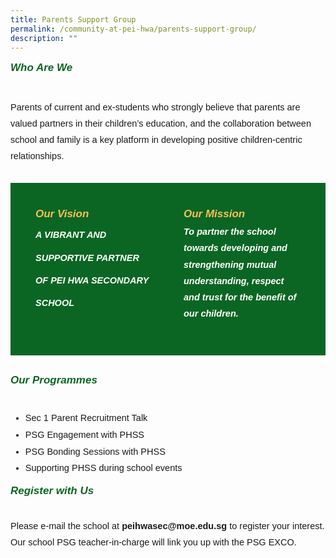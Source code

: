 ```yaml
---
title: Parents Support Group
permalink: /community-at-pei-hwa/parents-support-group/
description: ""
---
```

<h6 style="margin-top:15px;color:#0B6623;font-family:sans-serif;font-size:17px;"><strong style="font-family:sans-serif;font-size:17px;color:#0B6623;">Who Are We</strong></h6>
<p style="font-size:14.5px; line-height:1.8;font-family:sans-serif;margin-top:5px;">Parents of current and ex-students who strongly believe that parents are valued partners in their children’s education, and the collaboration between school and family is a key platform in developing positive children-centric relationships.</p>

<div style="margin-top:30px;padding:40px;display: flex; flex: 1; gap: 50px;background-color:#0B6623;" class="container"> 
	<div style="flex: 1;" class="column"> 
		<h6 style="font-weight: bold;margin: 0;color:#F8BF58;font-family:sans-serif;font-size:17px;"><strong style="font-family:sans-serif;font-size:17px;color:#F8BF58;"></strong>Our Vision</h6> 
		<p style="font-size:14.5px; line-height:2.5 ;margin-top:5px; font-family:sans-serif;font-style: italic;font-weight: bold;color:white;">A VIBRANT AND SUPPORTIVE PARTNER OF PEI HWA SECONDARY SCHOOL</p> 
	</div>
		<div style="flex: 1;" class="column"> 
		<h6 style="font-weight: bold;margin: 0;color:#F8BF58;font-family:sans-serif;font-size:17px;"><strong style="font-family:sans-serif;font-size:17px;color:#F8BF58;">Our Mission</strong></h6> 
		<p style="font-size:14.5px; line-height:1.8 ;margin-top:5px; font-family:sans-serif;font-style: italic;font-weight: bold;color: white;">To partner the school towards developing and strengthening mutual understanding, respect and trust for the benefit of our children.</p> 
	</div> 
</div>

<h6 style="margin-top:30px;color:#0B6623;font-family:sans-serif;font-size:17px;"><strong style="font-family:sans-serif;font-size:17px;color:#0B6623;">Our Programmes</strong></h6>
<ul style="margin-top:5px">
	<li style="font-size:14.5px; line-height:1.5 ;margin-top:5px; font-family:sans-serif;"> Sec 1 Parent Recruitment Talk</li>
<li style="font-size:14.5px; line-height:1.5 ;margin-top:5px; font-family:sans-serif;"> PSG Engagement with PHSS</li>
<li style="font-size:14.5px; line-height:1.5 ;margin-top:5px; font-family:sans-serif;"> PSG Bonding Sessions with PHSS</li>
	<li style="font-size:14.5px; line-height:1.5 ;margin-top:5px; font-family:sans-serif;"> Supporting PHSS during school events</li>
	</ul>
	
<h6 style="margin-top:15px;color:#0B6623;"><strong style="font-family:sans-serif;font-size:17px;color:#0B6623;">Register with Us</strong></h6>
<p style="font-size:14.5px; line-height:1.8;font-family:sans-serif;margin-top:5px;">Please e-mail the school at <a href="mailto:peihwasec@moe.edu.sg&nbsp;to" style="font-size:14.5px; line-height:1.5;font-family:sans-serif;font-weight:bold;text-decoration: none;">peihwasec@moe.edu.sg</a> to register your interest. Our school PSG teacher-in-charge will link you up with the PSG EXCO.</p>